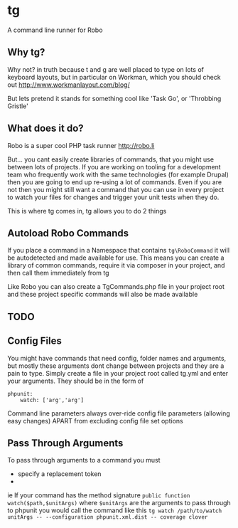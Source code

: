 # tg

A command line runner for Robo

## Why tg?

Why not? in truth because t and g are well placed to type on lots of keyboard layouts,
but in particular on Workman, which you should check out http://www.workmanlayout.com/blog/

But lets pretend it stands for something cool like 'Task Go', or 'Throbbing Gristle'

## What does it do?

Robo is a super cool PHP task runner
http://robo.li

But... you cant easily create libraries of commands, that you might use between lots of projects.
If you are working on tooling for a development team who frequently work with the same technologies (for example Drupal)
then you are going to end up re-using a lot of commands. Even if you are not then you might still want a command that you can use in every project
to watch your files for changes and trigger your unit tests when they do.

This is where tg comes in, tg allows you to do 2 things

## Autoload Robo Commands

If you place a command in a Namespace that contains `tg\RoboCommand` it will be autodetected and made available for use.
This means you can create a library of common commands, require it via composer in your project, and then call them immediately from tg

Like Robo you can also create a TgCommands.php file in your project root and these project specific commands will also be made available

## TODO 

## Config Files

You might have commands that need config, folder names and arguments, but mostly these arguments dont change between projects and they are a pain to type.
Simply create a file in your project root called tg.yml and enter your arguments. They should be in the form of

```
phpunit:
    watch: ['arg','arg']
```

Command line parameters always over-ride config file parameters (allowing easy changes) APART from excluding config file set options

## Pass Through Arguments

To pass through arguments to a command you must 
- specify a replacement token
- 

ie
If your command has the method signature `public function watch($path,$unitArgs)` where `$unitArgs` are the arguments to pass through to phpunit you would call the command like this
`tg watch /path/to/watch unitArgs -- --configuration phpunit.xml.dist -- coverage clover`


